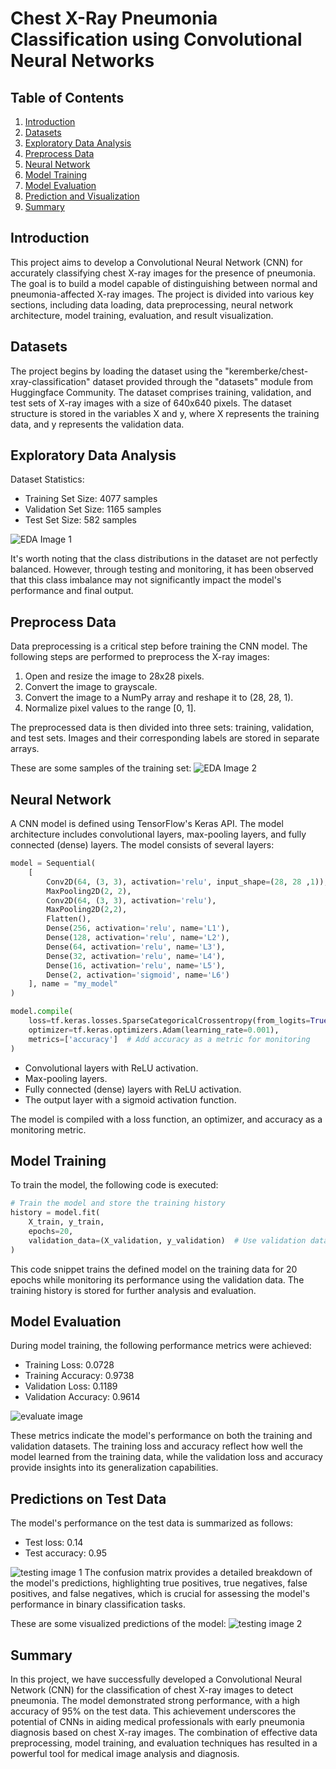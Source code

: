 # Chest X-Ray Pneumonia Classification using Convolutional Neural Networks

## Table of Contents
  1. [Introduction](#introduction)<br>
  2. [Datasets](#datasets)<br>
  3. [Exploratory Data Analysis](#eda)<br>
  4. [Preprocess Data](#preprocess)<br>
  5. [Neural Network](#neural-network)<br>
  6. [Model Training](#model-train)<br>
  7. [Model Evaluation](#model-evaluation)<br>
  8. [Prediction and Visualization](#predict-visualize)<br>
  9. [Summary](#summary)<br>

## <a name="introduction"> Introduction</a>
This project aims to develop a Convolutional Neural Network (CNN) for accurately classifying chest X-ray images for the presence of pneumonia. The goal is to build a model capable of distinguishing between normal and pneumonia-affected X-ray images. The project is divided into various key sections, including data loading, data preprocessing, neural network architecture, model training, evaluation, and result visualization.

## <a name="datasets"> Datasets</a>
The project begins by loading the dataset using the "keremberke/chest-xray-classification" dataset provided through the "datasets" module from Huggingface Community. The dataset comprises training, validation, and test sets of X-ray images with a size of 640x640 pixels. The dataset structure is stored in the variables X and y, where X represents the training data, and y represents the validation data.


## <a name="eda"> Exploratory Data Analysis</a>
Dataset Statistics:

- Training Set Size: 4077 samples
- Validation Set Size: 1165 samples
- Test Set Size: 582 samples

![EDA Image 1](imgs/label-distribution.png)

It's worth noting that the class distributions in the dataset are not perfectly balanced. However, through testing and monitoring, it has been observed that this class imbalance may not significantly impact the model's performance and final output.


## <a name="preprocess"> Preprocess Data</a>
Data preprocessing is a critical step before training the CNN model. The following steps are performed to preprocess the X-ray images:

1. Open and resize the image to 28x28 pixels.
2. Convert the image to grayscale.
3. Convert the image to a NumPy array and reshape it to (28, 28, 1).
4. Normalize pixel values to the range [0, 1].

The preprocessed data is then divided into three sets: training, validation, and test sets. Images and their corresponding labels are stored in separate arrays.

These are some samples of the training set:
![EDA Image 2](imgs/visualize-data.png)


## <a name="neural-network"> Neural Network</a>
A CNN model is defined using TensorFlow's Keras API. The model architecture includes convolutional layers, max-pooling layers, and fully connected (dense) layers. The model consists of several layers:

```python
model = Sequential(
    [
        Conv2D(64, (3, 3), activation='relu', input_shape=(28, 28 ,1)),
        MaxPooling2D(2, 2),
        Conv2D(64, (3, 3), activation='relu'),
        MaxPooling2D(2,2),
        Flatten(),
        Dense(256, activation='relu', name='L1'),
        Dense(128, activation='relu', name='L2'),
        Dense(64, activation='relu', name='L3'),
        Dense(32, activation='relu', name='L4'),
        Dense(16, activation='relu', name='L5'),
        Dense(2, activation='sigmoid', name='L6')
    ], name = "my_model"
)

model.compile(
    loss=tf.keras.losses.SparseCategoricalCrossentropy(from_logits=True),
    optimizer=tf.keras.optimizers.Adam(learning_rate=0.001),
    metrics=['accuracy']  # Add accuracy as a metric for monitoring
)
```
- Convolutional layers with ReLU activation.
- Max-pooling layers.
- Fully connected (dense) layers with ReLU activation.
- The output layer with a sigmoid activation function.

The model is compiled with a loss function, an optimizer, and accuracy as a monitoring metric.


## <a name="model-train"> Model Training</a>
To train the model, the following code is executed:
```python
# Train the model and store the training history
history = model.fit(
    X_train, y_train,
    epochs=20,
    validation_data=(X_validation, y_validation)  # Use validation data for monitoring
)
```
This code snippet trains the defined model on the training data for 20 epochs while monitoring its performance using the validation data. The training history is stored for further analysis and evaluation.


## <a name="model-evaluation"> Model Evaluation</a>
During model training, the following performance metrics were achieved:

- Training Loss: 0.0728
- Training Accuracy: 0.9738
- Validation Loss: 0.1189
- Validation Accuracy: 0.9614

![evaluate image](imgs/train-val-loss-acc.png)

These metrics indicate the model's performance on both the training and validation datasets. The training loss and accuracy reflect how well the model learned from the training data, while the validation loss and accuracy provide insights into its generalization capabilities.


## <a name="predict-visualize"> Predictions on Test Data</a>
The model's performance on the test data is summarized as follows:
- Test loss: 0.14
- Test accuracy: 0.95

![testing image 1](imgs/confusion-matrix.png)
The confusion matrix provides a detailed breakdown of the model's predictions, highlighting true positives, true negatives, false positives, and false negatives, which is crucial for assessing the model's performance in binary classification tasks.

These are some visualized predictions of the model:
![testing image 2](imgs/test-predictions.png)


## <a name="summary"> Summary</a>
In this project, we have successfully developed a Convolutional Neural Network (CNN) for the classification of chest X-ray images to detect pneumonia. The model demonstrated strong performance, with a high accuracy of 95% on the test data. This achievement underscores the potential of CNNs in aiding medical professionals with early pneumonia diagnosis based on chest X-ray images. The combination of effective data preprocessing, model training, and evaluation techniques has resulted in a powerful tool for medical image analysis and diagnosis.


